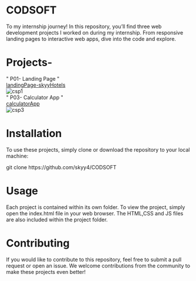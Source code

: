 # CODSOFT
 To my internship journey! In this repository, you’ll find three web development projects I worked on during my internship. From responsive landing pages to interactive web apps, dive into the code and explore.


# Projects-

" P01- Landing Page " 
<br>
<a href="https://csp1skyy4.netlify.app/">landingPage-skyyHotels</a>
<br>
![csp1](https://github.com/user-attachments/assets/85a0ecfe-dbaf-4c2d-a56a-ab5e0af1de89)
<br>
" P03- Calculator App " 
<br>
<a href="https://csp3skyy4.netlify.app/">calculatorApp</a>
<br>
![csp3](<Recording 2024-08-28 214443.gif>)
# Installation
To use these projects, simply clone or download the repository to your local machine:
<p>git clone https://github.com/skyy4/CODSOFT</p>
  
# Usage
Each project is contained within its own folder. To view the project, simply open the index.html file in your web browser. The HTML,CSS and JS files are also included within the project folder.
# Contributing
If you would like to contribute to this repository, feel free to submit a pull request or open an issue. We welcome contributions from the community to make these projects even better! 
